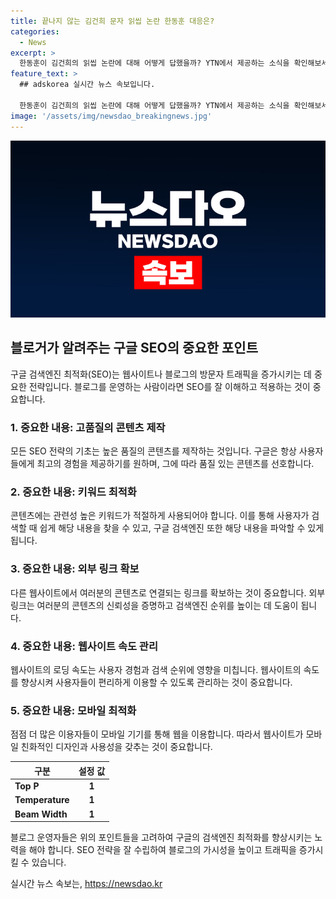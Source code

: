 ```yaml
---
title: 끝나지 않는 김건희 문자 읽씹 논란 한동훈 대응은?
categories:
  - News
excerpt: >
  한동훈이 김건희의 읽씹 논란에 대해 어떻게 답했을까? YTN에서 제공하는 소식을 확인해보세요.
feature_text: >
  ## adskorea 실시간 뉴스 속보입니다.

  한동훈이 김건희의 읽씹 논란에 대해 어떻게 답했을까? YTN에서 제공하는 소식을 확인해보세요.
image: '/assets/img/newsdao_breakingnews.jpg'
---
```


<p><img src="/assets/img/newsdao_breakingnews.jpg" alt="adskorea 속보" /></p>

<h2 data-ke-size="size26">블로거가 알려주는 구글 SEO의 중요한 포인트</h2>

<p data-ke-size="size16">구글 검색엔진 최적화(SEO)는 웹사이트나 블로그의 방문자 트래픽을 증가시키는 데 중요한 전략입니다. 블로그를 운영하는 사람이라면 SEO를 잘 이해하고 적용하는 것이 중요합니다.</p>

<h3>1. 중요한 내용: 고품질의 콘텐츠 제작</h3>

<p data-ke-size="size16">모든 SEO 전략의 기초는 높은 품질의 콘텐츠를 제작하는 것입니다. 구글은 항상 사용자들에게 최고의 경험을 제공하기를 원하며, 그에 따라 품질 있는 콘텐츠를 선호합니다.</p>

<h3>2. 중요한 내용: 키워드 최적화</h3>

<p data-ke-size="size16">콘텐츠에는 관련성 높은 키워드가 적절하게 사용되어야 합니다. 이를 통해 사용자가 검색할 때 쉽게 해당 내용을 찾을 수 있고, 구글 검색엔진 또한 해당 내용을 파악할 수 있게 됩니다.</p>

<h3>3. 중요한 내용: 외부 링크 확보</h3>

<p data-ke-size="size16">다른 웹사이트에서 여러분의 콘텐츠로 연결되는 링크를 확보하는 것이 중요합니다. 외부 링크는 여러분의 콘텐츠의 신뢰성을 증명하고 검색엔진 순위를 높이는 데 도움이 됩니다.</p>

<h3>4. 중요한 내용: 웹사이트 속도 관리</h3>

<p data-ke-size="size16">웹사이트의 로딩 속도는 사용자 경험과 검색 순위에 영향을 미칩니다. 웹사이트의 속도를 향상시켜 사용자들이 편리하게 이용할 수 있도록 관리하는 것이 중요합니다.</p>

<h3>5. 중요한 내용: 모바일 최적화</h3>

<p data-ke-size="size16">점점 더 많은 이용자들이 모바일 기기를 통해 웹을 이용합니다. 따라서 웹사이트가 모바일 친화적인 디자인과 사용성을 갖추는 것이 중요합니다.</p>

<table>
    <thead>
        <tr>
            <th>구분</th>
            <th>설정 값</th>
        </tr>
    </thead>
    <tbody>
        <tr>
            <td><b>Top P</b></td>
            <td style="text-align: center; height: 17px;"><b>1</b></td>
        </tr>
        <tr>
            <td><b>Temperature</b></td>
            <td style="text-align: center; height: 17px;"><b>1</b></td>
        </tr>
        <tr>
            <td><b>Beam Width</b></td>
            <td style="text-align: center; height: 17px;"><b>1</b></td>
        </tr>
    </tbody>
</table>

<p data-ke-size="size16">블로그 운영자들은 위의 포인트들을 고려하여 구글의 검색엔진 최적화를 향상시키는 노력을 해야 합니다. SEO 전략을 잘 수립하여 블로그의 가시성을 높이고 트래픽을 증가시킬 수 있습니다.</p>
실시간 뉴스 속보는, <a href="https://newsdao.kr" rel="dofollow">https://newsdao.kr</a>


